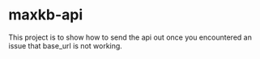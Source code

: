 # maxkb-api
This project is to show how to send the api out once you encountered an issue that base_url is not working.
